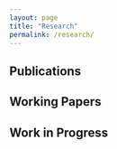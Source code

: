 ```yaml
---
layout: page
title: "Research"
permalink: /research/
---
```

 

## Publications


## Working Papers


## Work in Progress
 
